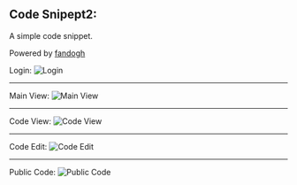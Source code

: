 ## Code Snipept2:
A simple code snippet.

Powered by [fandogh](https://www.fandogh.cloud)

Login:
![Login](docs/login.png "Login")

---

Main View:
![Main View](docs/main.png "Main View")

---

Code View:
![Code View](docs/code-view.png "Code View")

---

Code Edit:
![Code Edit](docs/code-edit.png "Code Edit")

---

Public Code:
![Public Code](docs/public-code.png "Public Code")
